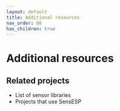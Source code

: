```yaml
---
layout: default
title: Additional resources
nav_order: 80
has_children: true
---
```


# Additional resources

## Related projects

- List of sensor libraries
- Projects that use SensESP

